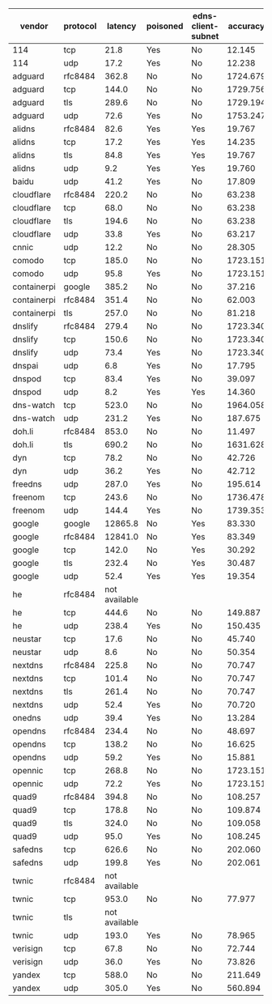 | vendor | protocol | latency | poisoned | edns-client-subnet | accuracy | taobao | tmall | qq | baidu | sohu | jd | amazon | bing | linkedin | weibo | meituan |
| ------ | -------- | ------- | -------- | ------------------ | -------- | ------ | ----- | -- | ----- | ---- | -- | ------ | ---- | -------- | ----- | ------- |
| 114 | tcp | 21.8 | Yes | No | 12.145 | 1.02 | 1.04 | 1.10 | 1.03 | 1.00 | 1.01 | 1.72 | 1.04 | 1.00 | 1.12 | 1.06 |
| 114 | udp | 17.2 | Yes | No | 12.238 | 1.02 | 1.04 | 1.10 | 1.03 | 1.00 | 1.01 | 1.81 | 1.04 | 1.00 | 1.12 | 1.06 |
| adguard | rfc8484 | 362.8 | No | No | 1724.679 | 839.44 | 828.27 | 10.32 | 8.84 | 4.78 | 11.53 | 2.46 | 1.96 | 12.70 | 3.29 | 1.09 |
| adguard | tcp | 144.0 | No | No | 1729.756 | 839.44 | 828.27 | 10.32 | 8.84 | 4.78 | 11.53 | 2.46 | 1.96 | 12.70 | 8.36 | 1.09 |
| adguard | tls | 289.6 | No | No | 1729.194 | 839.44 | 828.27 | 10.32 | 8.84 | 4.78 | 11.53 | 4.91 | 1.96 | 12.70 | 5.35 | 1.09 |
| adguard | udp | 72.6 | Yes | No | 1753.247 | 839.44 | 828.27 | 38.88 | 8.84 | 4.78 | 11.53 | 2.46 | 1.96 | 12.70 | 3.29 | 1.09 |
| alidns | rfc8484 | 82.6 | Yes | Yes | 19.767 | 1.02 | 1.04 | 1.10 | 1.03 | 1.00 | 1.01 | 3.87 | 1.04 | 6.48 | 1.12 | 1.06 |
| alidns | tcp | 17.2 | Yes | Yes | 14.235 | 1.02 | 1.04 | 1.10 | 1.03 | 1.00 | 1.01 | 1.07 | 1.04 | 3.74 | 1.12 | 1.06 |
| alidns | tls | 84.8 | Yes | Yes | 19.767 | 1.02 | 1.04 | 1.10 | 1.03 | 1.00 | 1.01 | 3.87 | 1.04 | 6.48 | 1.12 | 1.06 |
| alidns | udp | 9.2 | Yes | Yes | 19.760 | 1.02 | 1.04 | 1.10 | 1.03 | 1.00 | 1.00 | 3.87 | 1.04 | 6.48 | 1.12 | 1.06 |
| baidu | udp | 41.2 | Yes | No | 17.809 | 1.02 | 1.04 | 1.10 | 1.03 | 1.00 | 1.01 | 1.91 | 1.04 | 6.48 | 1.12 | 1.06 |
| cloudflare | rfc8484 | 220.2 | No | No | 63.238 | 5.72 | 5.64 | 19.78 | 3.10 | 4.78 | 4.96 | 1.02 | 1.96 | 12.70 | 2.49 | 1.09 |
| cloudflare | tcp | 68.0 | No | No | 63.238 | 5.72 | 5.64 | 19.78 | 3.10 | 4.78 | 4.96 | 1.02 | 1.96 | 12.70 | 2.49 | 1.09 |
| cloudflare | tls | 194.6 | No | No | 63.238 | 5.72 | 5.64 | 19.78 | 3.10 | 4.78 | 4.96 | 1.02 | 1.96 | 12.70 | 2.49 | 1.09 |
| cloudflare | udp | 33.8 | Yes | No | 63.217 | 5.69 | 5.64 | 19.78 | 3.10 | 4.78 | 4.96 | 1.02 | 1.96 | 12.70 | 2.49 | 1.09 |
| cnnic | udp | 12.2 | No | No | 28.305 | 2.29 | 2.47 | 5.86 | 1.03 | 4.34 | 2.32 | 3.04 | 1.04 | 3.74 | 1.12 | 1.06 |
| comodo | tcp | 185.0 | No | No | 1723.151 | 839.44 | 828.27 | 10.32 | 8.84 | 4.78 | 11.53 | 1.88 | 1.96 | 12.70 | 2.33 | 1.09 |
| comodo | udp | 95.8 | Yes | No | 1723.151 | 839.44 | 828.27 | 10.32 | 8.84 | 4.78 | 11.53 | 1.88 | 1.96 | 12.70 | 2.33 | 1.09 |
| containerpi | google | 385.2 | No | No | 37.216 | 1.02 | 1.04 | 8.45 | 5.59 | 4.78 | 1.01 | 1.07 | 1.96 | 9.59 | 1.64 | 1.06 |
| containerpi | rfc8484 | 351.4 | No | No | 62.003 | 13.61 | 13.42 | 1.10 | 10.15 | 2.89 | 4.89 | 2.86 | 1.96 | 6.85 | 3.18 | 1.09 |
| containerpi | tls | 257.0 | No | No | 81.218 | 13.60 | 13.42 | 9.84 | 10.15 | 4.78 | 8.77 | 1.72 | 1.96 | 12.70 | 3.18 | 1.09 |
| dnslify | rfc8484 | 279.4 | No | No | 1723.340 | 839.44 | 828.27 | 10.32 | 8.84 | 4.78 | 11.53 | 2.07 | 1.96 | 12.70 | 2.33 | 1.09 |
| dnslify | tcp | 150.6 | No | No | 1723.340 | 839.44 | 828.27 | 10.32 | 8.84 | 4.78 | 11.53 | 2.07 | 1.96 | 12.70 | 2.33 | 1.09 |
| dnslify | udp | 73.4 | Yes | No | 1723.340 | 839.44 | 828.27 | 10.32 | 8.84 | 4.78 | 11.53 | 2.07 | 1.96 | 12.70 | 2.33 | 1.09 |
| dnspai | udp | 6.8 | Yes | No | 17.795 | 1.02 | 1.04 | 1.10 | 1.03 | 1.00 | 1.00 | 1.91 | 1.04 | 6.48 | 1.12 | 1.06 |
| dnspod | tcp | 83.4 | Yes | No | 39.097 | 5.42 | 5.25 | 5.86 | 2.83 | 4.83 | 4.74 | 5.95 | 1.04 | 1.00 | 1.12 | 1.06 |
| dnspod | udp | 8.2 | Yes | Yes | 14.360 | 1.02 | 1.04 | 1.10 | 1.03 | 1.00 | 1.00 | 3.95 | 1.04 | 1.00 | 1.12 | 1.06 |
| dns-watch | tcp | 523.0 | No | No | 1964.058 | 33.50 | 33.05 | 37.14 | 3.10 | 4.78 | 34.39 | 6.08 | 1.96 | 1798.24 | 10.73 | 1.09 |
| dns-watch | udp | 231.2 | Yes | No | 187.675 | 33.50 | 33.05 | 43.56 | 3.10 | 4.78 | 34.39 | 8.81 | 1.96 | 12.70 | 10.73 | 1.09 |
| doh.li | rfc8484 | 853.0 | No | No | 11.497 | 1.02 | 1.04 | 1.10 | 1.03 | 1.00 | 1.01 | 1.07 | 1.04 | 1.00 | 1.12 | 1.06 |
| doh.li | tls | 690.2 | No | No | 1631.628 | 6.51 | 33.07 | 38.31 | 1.03 | 4.34 | 1525.09 | 6.44 | 1.96 | 12.70 | 1.12 | 1.06 |
| dyn | tcp | 78.2 | No | No | 42.726 | 1.02 | 1.04 | 19.78 | 1.03 | 1.00 | 1.01 | 1.00 | 1.96 | 12.70 | 1.12 | 1.06 |
| dyn | udp | 36.2 | Yes | No | 42.712 | 1.02 | 1.04 | 19.78 | 1.03 | 1.00 | 1.00 | 1.00 | 1.96 | 12.70 | 1.12 | 1.06 |
| freedns | udp | 287.0 | Yes | No | 195.614 | 33.50 | 42.85 | 40.50 | 14.03 | 4.78 | 29.37 | 6.59 | 1.96 | 12.70 | 8.23 | 1.09 |
| freenom | tcp | 243.6 | No | No | 1736.478 | 839.44 | 828.27 | 19.78 | 8.84 | 4.78 | 11.53 | 5.45 | 1.96 | 12.70 | 2.63 | 1.09 |
| freenom | udp | 144.4 | Yes | No | 1739.353 | 839.44 | 828.27 | 22.65 | 8.84 | 4.78 | 11.53 | 5.45 | 1.96 | 12.70 | 2.63 | 1.09 |
| google | google | 12865.8 | No | Yes | 83.330 | 13.60 | 13.42 | 10.32 | 10.15 | 4.78 | 8.77 | 2.86 | 1.96 | 12.70 | 3.68 | 1.09 |
| google | rfc8484 | 12841.0 | No | Yes | 83.349 | 13.60 | 13.42 | 10.32 | 10.15 | 4.78 | 8.77 | 2.88 | 1.96 | 12.70 | 3.68 | 1.09 |
| google | tcp | 142.0 | No | Yes | 30.292 | 1.02 | 1.04 | 4.04 | 10.39 | 1.00 | 1.01 | 1.72 | 1.04 | 6.85 | 1.12 | 1.06 |
| google | tls | 232.4 | No | Yes | 30.487 | 1.02 | 1.04 | 4.04 | 14.03 | 1.00 | 1.00 | 1.40 | 1.04 | 3.74 | 1.12 | 1.06 |
| google | udp | 52.4 | Yes | Yes | 19.354 | 1.02 | 1.04 | 1.10 | 3.10 | 1.00 | 1.00 | 1.40 | 1.04 | 6.48 | 1.12 | 1.06 |
| he | rfc8484 | not available |  |  |  |  |  |  |  |  |  |  |  |  |  |  |
| he | tcp | 444.6 | No | No | 149.887 | 23.25 | 20.63 | 24.84 | 14.03 | 22.04 | 20.56 | 3.91 | 1.96 | 12.70 | 4.85 | 1.09 |
| he | udp | 238.4 | Yes | No | 150.435 | 23.25 | 20.63 | 24.84 | 14.03 | 22.04 | 20.56 | 4.46 | 1.96 | 12.70 | 4.85 | 1.09 |
| neustar | tcp | 17.6 | No | No | 45.740 | 1.02 | 1.04 | 19.78 | 14.03 | 1.00 | 1.01 | 3.63 | 1.04 | 1.00 | 1.12 | 1.06 |
| neustar | udp | 8.6 | No | No | 50.354 | 1.02 | 1.04 | 19.78 | 14.03 | 1.00 | 1.01 | 2.77 | 1.04 | 6.48 | 1.12 | 1.06 |
| nextdns | rfc8484 | 225.8 | No | No | 70.747 | 11.64 | 11.48 | 4.65 | 8.84 | 4.78 | 10.47 | 2.14 | 1.96 | 12.70 | 1.00 | 1.09 |
| nextdns | tcp | 101.4 | No | No | 70.747 | 11.64 | 11.48 | 4.65 | 8.84 | 4.78 | 10.47 | 2.14 | 1.96 | 12.70 | 1.00 | 1.09 |
| nextdns | tls | 261.4 | No | No | 70.747 | 11.64 | 11.48 | 4.65 | 8.84 | 4.78 | 10.47 | 2.14 | 1.96 | 12.70 | 1.00 | 1.09 |
| nextdns | udp | 52.4 | Yes | No | 70.720 | 11.64 | 11.45 | 4.65 | 8.84 | 4.78 | 10.47 | 2.14 | 1.96 | 12.70 | 1.00 | 1.09 |
| onedns | udp | 39.4 | Yes | No | 13.284 | 1.02 | 1.04 | 1.10 | 1.03 | 1.00 | 1.01 | 2.86 | 1.04 | 1.00 | 1.12 | 1.06 |
| opendns | rfc8484 | 234.4 | No | No | 48.697 | 5.72 | 5.64 | 12.68 | 3.10 | 4.78 | 4.96 | 1.01 | 1.96 | 6.48 | 1.29 | 1.09 |
| opendns | tcp | 138.2 | No | No | 16.625 | 1.02 | 1.04 | 1.10 | 1.03 | 4.78 | 1.01 | 1.40 | 1.04 | 1.00 | 2.14 | 1.06 |
| opendns | udp | 59.2 | Yes | No | 15.881 | 1.02 | 1.04 | 1.10 | 1.03 | 4.78 | 1.01 | 1.07 | 1.04 | 1.00 | 1.73 | 1.06 |
| opennic | tcp | 268.8 | No | No | 1723.151 | 839.44 | 828.27 | 10.32 | 8.84 | 4.78 | 11.53 | 1.88 | 1.96 | 12.70 | 2.33 | 1.09 |
| opennic | udp | 72.2 | Yes | No | 1723.151 | 839.44 | 828.27 | 10.32 | 8.84 | 4.78 | 11.53 | 1.88 | 1.96 | 12.70 | 2.33 | 1.09 |
| quad9 | rfc8484 | 394.8 | No | No | 108.257 | 23.25 | 22.94 | 17.76 | 8.84 | 4.78 | 11.53 | 2.09 | 1.96 | 12.70 | 1.31 | 1.09 |
| quad9 | tcp | 178.8 | No | No | 109.874 | 23.25 | 22.94 | 17.76 | 8.84 | 4.78 | 11.53 | 3.70 | 1.96 | 12.70 | 1.31 | 1.09 |
| quad9 | tls | 324.0 | No | No | 109.058 | 23.25 | 22.94 | 17.76 | 8.84 | 4.78 | 11.53 | 2.89 | 1.96 | 12.70 | 1.31 | 1.09 |
| quad9 | udp | 95.0 | Yes | No | 108.245 | 23.25 | 22.94 | 17.76 | 8.84 | 4.78 | 11.53 | 2.07 | 1.96 | 12.70 | 1.31 | 1.09 |
| safedns | tcp | 626.6 | No | No | 202.060 | 44.56 | 43.96 | 38.32 | 14.03 | 4.78 | 29.94 | 1.07 | 1.96 | 12.70 | 9.64 | 1.09 |
| safedns | udp | 199.8 | Yes | No | 202.061 | 44.56 | 43.96 | 38.32 | 14.03 | 4.78 | 29.94 | 1.07 | 1.96 | 12.70 | 9.64 | 1.09 |
| twnic | rfc8484 | not available |  |  |  |  |  |  |  |  |  |  |  |  |  |  |
| twnic | tcp | 953.0 | No | No | 77.977 | 14.53 | 14.33 | 10.17 | 3.10 | 4.78 | 9.94 | 1.88 | 1.96 | 12.70 | 3.49 | 1.09 |
| twnic | tls | not available |  |  |  |  |  |  |  |  |  |  |  |  |  |  |
| twnic | udp | 193.0 | Yes | No | 78.965 | 14.53 | 14.33 | 10.17 | 3.10 | 4.78 | 9.94 | 2.86 | 1.96 | 12.70 | 3.49 | 1.09 |
| verisign | tcp | 67.8 | No | No | 72.744 | 5.72 | 5.42 | 19.78 | 14.03 | 4.78 | 4.96 | 1.00 | 1.96 | 12.70 | 1.31 | 1.09 |
| verisign | udp | 36.0 | Yes | No | 73.826 | 5.72 | 5.42 | 19.78 | 14.03 | 4.78 | 4.96 | 2.08 | 1.96 | 12.70 | 1.31 | 1.09 |
| yandex | tcp | 588.0 | No | No | 211.649 | 41.16 | 40.06 | 40.29 | 3.10 | 4.78 | 36.86 | 6.76 | 1.96 | 24.69 | 10.90 | 1.09 |
| yandex | udp | 305.0 | Yes | No | 560.894 | 41.16 | 40.06 | 40.29 | 3.10 | 4.78 | 36.86 | 6.26 | 1.96 | 36.67 | 10.90 | 338.85 |
